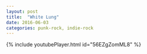 ```yaml
---
layout: post
title:  "White Lung"
date: 2016-06-03
categories: punk-rock, indie-rock
---
```

{% include youtubePlayer.html id="56EZgZomML8" %}

